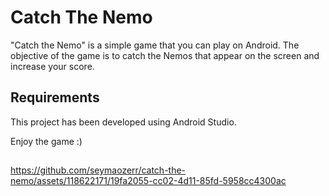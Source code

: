 # Catch The Nemo 

"Catch the Nemo" is a simple game that you can play on Android. The objective of the game is to catch the Nemos that appear on the screen and increase your score.

## Requirements
This project has been developed using Android Studio.

Enjoy the game :)

##

https://github.com/seymaozerr/catch-the-nemo/assets/118622171/19fa2055-cc02-4d11-85fd-5958cc4300ac






